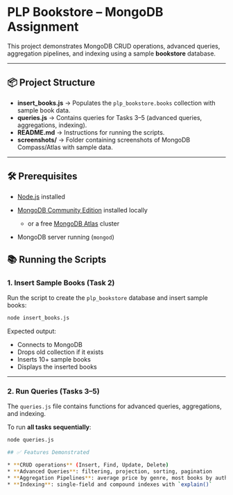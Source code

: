 # PLP Bookstore – MongoDB Assignment

This project demonstrates MongoDB CRUD operations, advanced queries, aggregation pipelines, and indexing using a sample **bookstore** database.

---

## 📦 Project Structure

* **insert_books.js** → Populates the `plp_bookstore.books` collection with sample book data.
* **queries.js** → Contains queries for Tasks 3–5 (advanced queries, aggregations, indexing).
* **README.md** → Instructions for running the scripts.
* **screenshots/** → Folder containing screenshots of MongoDB Compass/Atlas with sample data.

---

## 🛠️ Prerequisites

* [Node.js](https://nodejs.org/) installed
* [MongoDB Community Edition](https://www.mongodb.com/try/download/community) installed locally

  * or a free [MongoDB Atlas](https://www.mongodb.com/cloud/atlas) cluster
* MongoDB server running (`mongod`)

## 📚 Running the Scripts

### 1. Insert Sample Books (Task 2)

Run the script to create the `plp_bookstore` database and insert sample books:

```bash
node insert_books.js
```

Expected output:

* Connects to MongoDB
* Drops old collection if it exists
* Inserts 10+ sample books
* Displays the inserted books

---

### 2. Run Queries (Tasks 3–5)

The `queries.js` file contains functions for advanced queries, aggregations, and indexing.

To run **all tasks sequentially**:

```bash
node queries.js

## ✅ Features Demonstrated

* **CRUD operations** (Insert, Find, Update, Delete)
* **Advanced Queries**: filtering, projection, sorting, pagination
* **Aggregation Pipelines**: average price by genre, most books by author, grouping by decade
* **Indexing**: single-field and compound indexes with `explain()`

